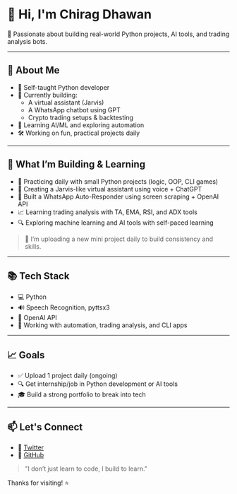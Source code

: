 # 👋 Hi, I'm Chirag Dhawan

🎯 Passionate about building real-world Python projects, AI tools, and trading analysis bots.

---

## 🚀 About Me
- 🧠 Self-taught Python developer
- 💬 Currently building: 
  - A virtual assistant (Jarvis)
  - A WhatsApp chatbot using GPT
  - Crypto trading setups & backtesting
- 🧪 Learning AI/ML and exploring automation
- 🛠 Working on fun, practical projects daily

---

## 🔧 What I’m Building & Learning

- 🧠 Practicing daily with small Python projects (logic, OOP, CLI games)
- 🤖 Creating a Jarvis-like virtual assistant using voice + ChatGPT
- 💬 Built a WhatsApp Auto-Responder using screen scraping + OpenAI API
- 📈 Learning trading analysis with TA, EMA, RSI, and ADX tools
- 🔍 Exploring machine learning and AI tools with self-paced learning

> 📅 I’m uploading a new mini project daily to build consistency and skills.

---

## 📚 Tech Stack
- 💻 Python
- 🔊 Speech Recognition, pyttsx3
- 🤖 OpenAI API
- 🧪 Working with automation, trading analysis, and CLI apps

---

## 📈 Goals
- ✅ Upload 1 project daily (ongoing)
- 🔍 Get internship/job in Python development or AI tools
- 🎓 Build a strong portfolio to break into tech

---

## 📫 Let's Connect
- 📧 [Twitter](https://x.com/chiragdhawan07)
- 💼 [GitHub](https://github.com/chiragdhawan07)

> "I don’t just learn to code, I build to learn."

Thanks for visiting! ⭐
